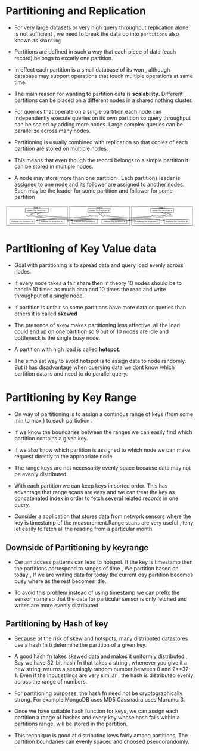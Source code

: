 # Partitioning and Replication

- For very large datasets or very high query throughput replication alone is not
sufficient , we need to break the data up into ``partitions`` also known as ``sharding``

- Partitions are defined in such a way that each piece of data (each record) belongs to excatly one
partition.

- In effect  each partition is a small database of its won , although database may support operations that
touch multiple operations at same time.

- The main reason for wanting to partition data is **scalability**. Different partitions can be placed on a different nodes in a shared nothing cluster.

- For queries that operate on a single partition each node can independently execute queries on its own partition so query throughput can be scaled by adding more nodes. Large complex queries can be parallelize across many nodes.

- Partitioning is usually combined with replication so that copies of each partition are stored on multiple nodes.

- This means that even though the record belongs to a simple partition it can be stored in multiple nodes.

- A node may store more than one partition . Each partitions leader is assigned to one node and its follower are assigned to another nodes. Each may be the leader for some partition and follower for some partition

![alt text](../assets/partition-replication.png)

# Partitioning of Key Value data

- Goal with partitioning is to spread data and query load evenly across nodes.

- If every node takes a fair share then in theory 10 nodes should be to handle 10 times as much data and 10
times the read and write throughput of a single node.


- If partition is unfair so some partitions have more data or queries than others it is called **skewed**

- The presence of skew makes partitioning less effective. all the load could end up on one partition so 9 out of 10 nodes are idle and bottleneck is the single busy node.

- A partition with high load is called **hotspot**.

- The simplest way to avoid hotspot is to assign data to node randomly. But it has disadvantage when querying data we dont know which partition data is and need to do parallel query.


# Partitioning by Key Range

- On way of partitioning is to assign a continous range of keys (from some min to max ) to each partiotion .

- If we know the boundaries between the ranges we can easily find which partition contains a given key.

- If we also know which partition is assigned to which node we can make request directly to the 
appropriate node.

- The range keys are not necessarily evenly space because data may not be evenly distributed. 

- With each partition we can keep keys in sorted order. This has advantage that range scans are easy and we can treat
the key as concatenated index in order to fetch several related records in one query. 

- Consider a application that stores data from network sensors where the key is timestamp of the measurement.Range
scans are very useful , tehy let easily to fetch all the reading from a particular month

## Downside of Partitioning by keyrange

- Certain access patterns can lead to hotspot. If the key is timestamp then the partitions correspond to ranges 
of time ,  We partition based on today , If we are writing data for today the current day partition becomes busy
where as the rest becomes idle.

- To avoid this problem instead of using timestamp we can prefix the sensor_name so that the data for particular 
sensor is only fetched and writes are more evenly distributed.

## Partitioning by Hash of key

- Because of the risk of skew and hotspots, many distributed datastores use a hash fn ti determine the partition
of a given key.

- A good hash fn takes skewed data and makes it uniformly distributed , Say we have 32-bit hash fn that takes
a string , whenever you give it a new string, returns a seemingly random number between 0 and 2**32-1. Even if the input
strings are very similar , the hash is distributed evenly across the range of numbers.

- For partitioning purposes, the hash fn need not be cryptographically strong. For example MongoDB uses MD5
Cassnadra uses Murumur3.

- Once we have suitable hash function for keys, we can assign each partition a range of hashes and every key 
whose hash falls within a partitions range, will be stored in the partition.

- This technique is good at distributing keys fairly among partitions, The partition boundaries can evenly spaced
and choosed pseudorandomly.






